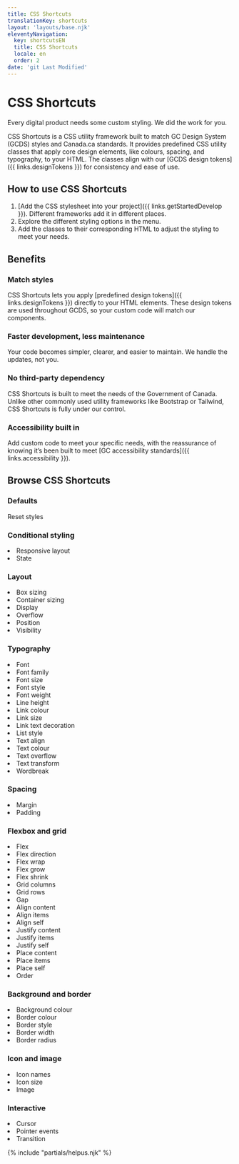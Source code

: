 ```yaml
---
title: CSS Shortcuts
translationKey: shortcuts
layout: 'layouts/base.njk'
eleventyNavigation:
  key: shortcutsEN
  title: CSS Shortcuts
  locale: en
  order: 2
date: 'git Last Modified'
---
```


# CSS Shortcuts

Every digital product needs some custom styling. We did the work for you.

CSS Shortcuts is a CSS utility framework built to match GC Design System (GCDS) styles and Canada.ca standards. It provides predefined CSS utility classes that apply core design elements, like colours, spacing, and typography, to your HTML. The classes align with our [GCDS design tokens]({{ links.designTokens }}) for consistency and ease of use.

## How to use CSS Shortcuts

1. [Add the CSS stylesheet into your project]({{ links.getStartedDevelop }}). Different frameworks add it in different places.
2. Explore the different styling options in the menu.
3. Add the classes to their corresponding HTML to adjust the styling to meet your needs.

## Benefits

### Match styles

CSS Shortcuts lets you apply [predefined design tokens]({{ links.designTokens }}) directly to your HTML elements. These design tokens are used throughout GCDS, so your custom code will match our components.

### Faster development, less maintenance

Your code becomes simpler, clearer, and easier to maintain. We handle the updates, not you.

### No third-party dependency

CSS Shortcuts is built to meet the needs of the Government of Canada. Unlike other commonly used utility frameworks like Bootstrap or Tailwind, CSS Shortcuts is fully under our control.

### Accessibility built in

Add custom code to meet your specific needs, with the reassurance of knowing it’s been built to meet [GC accessibility standards]({{ links.accessibility }}).

## Browse CSS Shortcuts

### Defaults

<gcds-link href="{{ links.shortcutsResetStyles }}">Reset styles</gcds-link>

### Conditional styling

<gcds-grid class="shortcuts-overview-list" tag="ul" columns-desktop="1fr 1fr 1fr" columns-tablet="1fr 1fr" columns="1fr">
  <li>
    <gcds-link href="{{ links.shortcutsResponsiveLayout }}">Responsive layout</gcds-link>
  </li>
  <li>
    <gcds-link href="{{ links.shortcutsState }}">State</gcds-link>
  </li>
</gcds-grid>

### Layout

<gcds-grid class="shortcuts-overview-list" tag="ul" columns-desktop="1fr 1fr 1fr" columns-tablet="1fr 1fr" columns="1fr">
  <li>
    <gcds-link href="{{ links.shortcutsBoxSizing }}">Box sizing</gcds-link>
  </li>
  <li>
    <gcds-link href="{{ links.shortcutsContainerSizing }}">Container sizing</gcds-link>
  </li>
  <li>
    <gcds-link href="{{ links.shortcutsDisplay }}">Display</gcds-link>
  </li>
  <li>
    <gcds-link href="{{ links.shortcutsOverflow }}">Overflow</gcds-link>
  </li>
  <li>
    <gcds-link href="{{ links.shortcutsPosition }}">Position</gcds-link>
  </li>
  <li>
    <gcds-link href="{{ links.shortcutsVisibility }}">Visibility</gcds-link>
  </li>
</gcds-grid>

### Typography

<gcds-grid class="shortcuts-overview-list" tag="ul" columns-desktop="1fr 1fr 1fr" columns-tablet="1fr 1fr" columns="1fr">
  <li>
    <gcds-link href="{{ links.shortcutsFont }}">Font</gcds-link>
  </li>
  <li>
    <gcds-link href="{{ links.shortcutsFontFamily }}">Font family</gcds-link>
  </li>
  <li>
    <gcds-link href="{{ links.shortcutsFontSize }}">Font size</gcds-link>
  </li>
  <li>
    <gcds-link href="{{ links.shortcutsFontStyle }}">Font style</gcds-link>
  </li>
  <li>
    <gcds-link href="{{ links.shortcutsFontWeight }}">Font weight</gcds-link>
  </li>
  <li>
    <gcds-link href="{{ links.shortcutsLineHeight }}">Line height</gcds-link>
  </li>
  <li>
    <gcds-link href="{{ links.shortcutsLinkColour }}">Link colour</gcds-link>
  </li>
  <li>
    <gcds-link href="{{ links.shortcutsLinkSize }}">Link size</gcds-link>
  </li>
  <li>
    <gcds-link href="{{ links.shortcutsLinkDecoration }}">Link text decoration</gcds-link>
  </li>
  <li>
    <gcds-link href="{{ links.shortcutsListStyle }}">List style</gcds-link>
  </li>
  <li>
    <gcds-link href="{{ links.shortcutsTextAlign }}">Text align</gcds-link>
  </li>
  <li>
    <gcds-link href="{{ links.shortcutsTextColour }}">Text colour</gcds-link>
  </li>
  <li>
    <gcds-link href="{{ links.shortcutsTextOverflow }}">Text overflow</gcds-link>
  </li>
  <li>
    <gcds-link href="{{ links.shortcutsTextTransform }}">Text transform</gcds-link>
  </li>
  <li>
    <gcds-link href="{{ links.shortcutsWordBreak }}">Wordbreak</gcds-link>
  </li>
</gcds-grid>

### Spacing

<gcds-grid class="shortcuts-overview-list" tag="ul" columns-desktop="1fr 1fr 1fr" columns-tablet="1fr 1fr" columns="1fr">
  <li>
    <gcds-link href="{{ links.shortcutsMargin }}">Margin</gcds-link>
  </li>
  <li>
    <gcds-link href="{{ links.shortcutsPadding }}">Padding</gcds-link>
  </li>
</gcds-grid>

### Flexbox and grid

<gcds-grid class="shortcuts-overview-list" tag="ul" columns-desktop="1fr 1fr 1fr" columns-tablet="1fr 1fr" columns="1fr">
  <li>
    <gcds-link href="{{ links.shortcutsFlex }}">Flex</gcds-link>
  </li>
  <li>
    <gcds-link href="{{ links.shortcutsFlexDirection }}">Flex direction</gcds-link>
  </li>
  <li>
    <gcds-link href="{{ links.shortcutsFlexWrap }}">Flex wrap</gcds-link>
  </li>
  <li>
    <gcds-link href="{{ links.shortcutsFlexGrow }}">Flex grow</gcds-link>
  </li>
  <li>
    <gcds-link href="{{ links.shortcutsFlexShrink }}">Flex shrink</gcds-link>
  </li>
  <li>
    <gcds-link href="{{ links.shortcutsGridColumns }}">Grid columns</gcds-link>
  </li>
  <li>
    <gcds-link href="{{ links.shortcutsGridRows }}">Grid rows</gcds-link>
  </li>
  <li>
    <gcds-link href="{{ links.shortcutsGap }}">Gap</gcds-link>
  </li>
  <li>
    <gcds-link href="{{ links.shortcutsAlignContent }}">Align content</gcds-link>
  </li>
  <li>
    <gcds-link href="{{ links.shortcutsAlignItems }}">Align items</gcds-link>
  </li>
  <li>
    <gcds-link href="{{ links.shortcutsAlignSelf }}">Align self</gcds-link>
  </li>
  <li>
    <gcds-link href="{{ links.shortcutsJustifyContent }}">Justify content</gcds-link>
  </li>
  <li>
    <gcds-link href="{{ links.shortcutsJustifyItems }}">Justify items</gcds-link>
  </li>
  <li>
    <gcds-link href="{{ links.shortcutsJustifySelf }}">Justify self</gcds-link>
  </li>
  <li>
    <gcds-link href="{{ links.shortcutsPlaceContent }}">Place content</gcds-link>
  </li>
  <li>
    <gcds-link href="{{ links.shortcutsPlaceItems }}">Place items</gcds-link>
  </li>
  <li>
    <gcds-link href="{{ links.shortcutsPlaceSelf }}">Place self</gcds-link>
  </li>
  <li>
    <gcds-link href="{{ links.shortcutsOrder }}">Order</gcds-link>
  </li>
</gcds-grid>

### Background and border

<gcds-grid class="shortcuts-overview-list" tag="ul" columns-desktop="1fr 1fr 1fr" columns-tablet="1fr 1fr" columns="1fr">
  <li>
    <gcds-link href="{{ links.shortcutsBackgroundColour }}">Background colour</gcds-link>
  </li>
  <li>
    <gcds-link href="{{ links.shortcutsBorderColour }}">Border colour</gcds-link>
  </li>
  <li>
    <gcds-link href="{{ links.shortcutsBorderStyle }}">Border style</gcds-link>
  </li>
  <li>
    <gcds-link href="{{ links.shortcutsBorderWidth }}">Border width</gcds-link>
  </li>
  <li>
    <gcds-link href="{{ links.shortcutsBorderRadius }}">Border radius</gcds-link>
  </li>
</gcds-grid>

### Icon and image

<gcds-grid class="shortcuts-overview-list" tag="ul" columns-desktop="1fr 1fr 1fr" columns-tablet="1fr 1fr" columns="1fr">
  <li>
    <gcds-link href="{{ links.shortcutsIconNames }}">Icon names</gcds-link>
  </li>
  <li>
    <gcds-link href="{{ links.shortcutsIconSize }}">Icon size</gcds-link>
  </li>
  <li>
    <gcds-link href="{{ links.shortcutsImage }}">Image</gcds-link>
  </li>
</gcds-grid>

### Interactive

<gcds-grid class="shortcuts-overview-list" tag="ul" columns-desktop="1fr 1fr 1fr" columns-tablet="1fr 1fr" columns="1fr">
  <li>
    <gcds-link href="{{ links.shortcutsCursor }}">Cursor</gcds-link>
  </li>
  <li>
    <gcds-link href="{{ links.shortcutsPointerEvents }}">Pointer events</gcds-link>
  </li>
  <li>
    <gcds-link href="{{ links.shortcutsTransition }}">Transition</gcds-link>
  </li>
</gcds-grid>

{% include "partials/helpus.njk" %}
